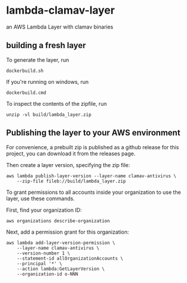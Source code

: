 # lambda-clamav-layer
an AWS Lambda Layer with clamav binaries


## building a fresh layer

To generate the layer, run

    dockerbuild.sh

If you're running on windows, run

    dockerbuild.cmd

To inspect the contents of the zipfile, run

    unzip -vl build/lambda_layer.zip

## Publishing the layer to your AWS environment

For convenience, a prebuilt zip is published as a github release for this
project, you can download it from the releases page.

Then create a layer version, specifying the zip file:

    aws lambda publish-layer-version --layer-name clamav-antivirus \
        --zip-file fileb://build/lambda_layer.zip

To grant permissions to all accounts inside your organization to use the layer,
use these commands.

First, find your organization ID:

    aws organizations describe-organization

Next, add a permission grant for this organization:

    aws lambda add-layer-version-permission \
        --layer-name clamav-antivirus \
        --version-number 1 \
        --statement-id allOrganizationAccounts \
        --principal '*' \
        --action lambda:GetLayerVersion \
        --organization-id o-NNN
